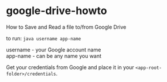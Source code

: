 # google-drive-howto
How to Save and Read a file to/from Google Drive

to run: `java username app-name`

username - your Google account name<br>
app-name - can be any name you want

Get your credentials from Google and place it in your `<app-root-folder>/credentials`.
